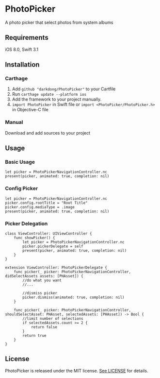 # PhotoPicker
A photo picker that select photos from system albums 

## Requirements
iOS 8.0, Swift 3.1 

## Installation

### Carthage

1. Add `github "darkdong/PhotoPicker"` to your Cartfile
2. Run `carthage update --platform ios`
3. Add the framework to your project manually.
4. `import PhotoPicker` in Swift file or `import <PhotoPicker/PhotoPicker.h>` in Objective-C file

### Manual
Download and add sources to your project

## Usage

### Basic Usage

```
let picker = PhotoPickerNavigationController.nc
present(picker, animated: true, completion: nil)
```

### Config Picker

```
let picker = PhotoPickerNavigationController.nc
picker.config.rootTitle = "Root Title"
picker.config.mediaType = .image
present(picker, animated: true, completion: nil)
```

### Picker Delegation

```
class ViewController: UIViewController {
    func showPicker() {        
        let picker = PhotoPickerNavigationController.nc 
        picker.pickerDelegate = self
        present(picker, animated: true, completion: nil)
    }
}

extension ViewController: PhotoPickerDelegate {
    func picker(_ picker: PhotoPickerNavigationController, didSelectAssets assets: [PHAsset]) {
        //do what you want
        //...
        
        //dismiss picker
        picker.dismiss(animated: true, completion: nil)
    }
    
    func picker(_ picker: PhotoPickerNavigationController, shouldSelectAsset: PHAsset, selectedAssets: [PHAsset]) -> Bool {
        //limit number of selections
        if selectedAssets.count >= 2 {
            return false
        }
        return true
    }
}
```
## License

PhotoPicker is released under the MIT license. [See LICENSE](https://github.com/darkdong/PhotoPicker/blob/master/LICENSE) for details.
